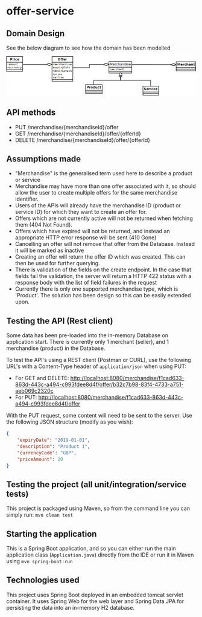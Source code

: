 # offer-service

## Domain Design

See the below diagram to see how the domain has been modelled

![Class diagrams](offers.png)

## API methods
* PUT /merchandise/{merchandiseId}/offer
* GET /merchandise/{merchandiseId}/offer/{offerId}
* DELETE /merchandise/{merchandiseId}/offer/{offerId}

## Assumptions made

* "Merchandise" is the generalised term used here to describe a product or service
* Merchandise may have more than one offer associated with it, so should allow the user to create multiple offers for the same merchandise identifier.
* Users of the APIs will already have the merchandise ID (product or service ID) for which they want to create an offer for.
* Offers which are not currently active will not be returned when fetching them (404 Not Found).
* Offers which have expired will not be returned, and instead an appropriate HTTP error response will be sent (410 Gone)
* Cancelling an offer will not remove that offer from the Database. Instead it will be marked as inactive
* Creating an offer will return the offer ID which was created. This can then be used for further querying.
* There is validation of the fields on the create endpoint. In the case that fields fail the validation, the server will return a HTTP 422 status with a response body with the list of field failures in the request
* Currently there is only one supported merchandise type, which is 'Product'. The solution has been design so this can be easily extended upon.

## Testing the API (Rest client)

Some data has been pre-loaded into the in-memory Database on application start.
There is currently only 1 merchant (seller), and 1 merchandise (product) in the Database.

To test the API's using a REST client (Postman or CURL), use the following URL's with a Content-Type header of `application/json` when using PUT:

- For GET and DELETE: <http://localhost:8080/merchandise/f1cad633-863d-443c-a494-c993fdee8d4f/offer/b32c7b98-83f4-4733-a751-aeb069c2320c>
- For PUT: <http://localhost:8080/merchandise/f1cad633-863d-443c-a494-c993fdee8d4f/offer>

With the PUT request, some content will need to be sent to the server. Use the following JSON structure (modify as you wish):
```json
{
    "expiryDate": "2019-01-01",
    "description": "Product 1",
    "currencyCode": "GBP",
    "priceAmount": 20
}
```

## Testing the project (all unit/integration/service tests)

This project is packaged using Maven, so from the command line you can simply run:
`mvn clean test`

## Starting the application

This is a Spring Boot application, and so you can either run the main application class (`Application.java`) directly from the IDE or run it in Maven using `mvn spring-boot:run`

## Technologies used

This project uses Spring Boot deployed in an embedded tomcat servlet container. It uses Spring Web for the web layer and Spring Data JPA for persisting the data into an in-memory H2 database.